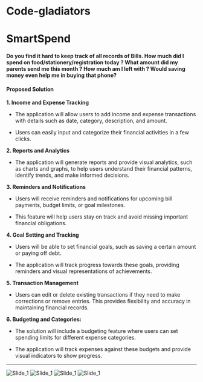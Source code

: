 # Code-gladiators
**<h1>SmartSpend</h1>**
#### Do you find it hard to keep track of all records of Bills. How much did I spend on food/stationery/registration today ? What amount did my parents send me this month ? How much am I left with ? Would saving money even help me in buying that phone?
#### Proposed Solution
**1. Income and Expense Tracking**



* The application will allow users to add income and expense transactions with details such as date, category, description, and amount.

* Users can easily input and categorize their financial activities in a few clicks.


**2. Reports and Analytics**

* The application will generate reports and provide visual analytics, such as charts and graphs, to help users understand their financial patterns, identify trends, and make informed decisions.

**3. Reminders and Notifications**
* Users will receive reminders and notifications for upcoming bill payments, budget limits, or goal milestones. 

* This feature will help users stay on track and avoid missing important financial obligations.


**4. Goal Setting and Tracking**

* Users will be able to set financial goals, such as saving a certain amount or paying off debt. 

* The application will track progress towards these goals, providing reminders and visual representations of achievements.

**5. Transaction Management**

* Users can edit or delete existing transactions if they need to make corrections or remove entries. This provides flexibility and accuracy in maintaining financial records.

 **6. Budgeting and Categories:**

* The solution will include a budgeting feature where users can set spending limits for different expense categories.

* The application will track expenses against these budgets and provide visual indicators to show progress.






---

![Slide_1](https://github.com/nisha-laur/Code-gladiators/assets/104618576/1098e71c-7235-4052-8970-c8a7310b9cbd)
![Slide_1](https://github.com/nisha-laur/Code-gladiators/assets/104618576/cc154ad7-372b-44b4-8645-61192b21aa98)
![Slide_1](https://github.com/nisha-laur/Code-gladiators/assets/104618576/4ff8bf83-4657-4bd8-82a1-5cb8eb0215ff)
![Slide_1](https://github.com/nisha-laur/Code-gladiators/assets/104618576/3d173416-7f9b-4e39-9434-96afb41afcb8)
